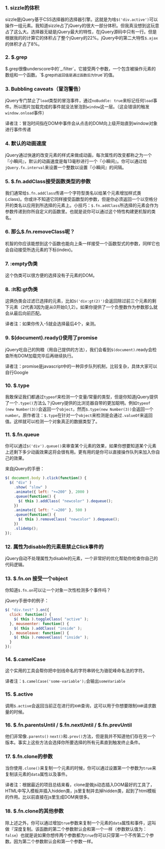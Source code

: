 ### 1. sizzle的体积

sizzle是jQuery基于CSS选择器的选择器引擎。这就是为啥`$('div.active')`可以操作一组元素。我知道sizzle占了jQuery的很大一部分体积。但我真没想到这玩意占了这么大。选择器无疑是jQuery最大的特性，在jQuery源码中只有一行。但是根据我的的计算它的体积占了整个jQuery的22%。jQuery中的第二大特性`$.ajax`的体积才占了8%。

### 2. $.grep

$.grep很像underscore中的`_.filter`。它接受两个参数，一个包含被操作元素的数组和一个函数。`$.grep`的返回值是通过函数后为`true`的值。

### 3. Bubbling caveats（冒泡警告）

jQuery专门禁止了`load`类型的冒泡事件，通过`noBuddle: true`来标记任何`load`事件。所以图片加载完成的事件就没法冒泡到`window`这一层。（这会错误的触发`window.onload`事件）

译者注：冒泡时间指在DOM中事件会从点击的DOM向上级开始直到window对象进行事件传递

### 4. 默认的动画速度

jQuery通过快速的改变元素的样式来做成动画，每次属性的改变都称之为一个『小瞬间』，默认的动画速度是每13毫秒进行一个『小瞬间』。你可以通过给`jQuery.fx.interval`来设置一个整数以设置『小瞬间』的间隔。

### 5. $.fn.addClass接受函数类型的参数

我们通常给`$.fn.addClass`传递一个字符型类名以给某个元素增加样式类(.class)。你或许不知道它同样接受函数型的参数，但是你必须返回一个以空格分开的类名以应用到所选择的元素上。小技巧：`$.fn.addClass`所选择的元素会作为参数传递到你所自定义的函数里。也就是说你可以通过这个特性构建更机智的类名。

### 6. 那么$.fn.removeClass呢？

机智的你应该能想到这个函数也能向上条一样接受一个函数型式的参数，同样它也会自动接受所选元素的下标(index)。

### 7. :empty伪类

这个伪类可以很方便的选择没有子元素的DOM。

### 8. :lt和:gt伪类

这俩伪类会过滤已选择的元素，比如`$('div:gt(2)')`会返回除过前三个元素的剩下元素（2代表3因为是从0开始0,1,2）。如果你提供了一个负整数作为参数那么就会从最后向前匹配。

译者注：如果你传入-5就会选择最后4个，亲测。

### 9. $(document).ready()使用了promise

jQuery吃自己的狗粮（用自己提供的方法），我们会看到`$(document)`.ready会检查所有DOM加载完毕后再继续执行。

译者注：promise是javascript中的一种异步队列机制，比较复杂，具体大家可以自行Google

### 10. $.type

我敢保证我们都通过`typeof`来检测一个变量/常量的类型，但是你知道jQuery提供了一个`.type()`方法么？jQuery提供的比浏览器自带的更加聪明。例如`typeof (new Number(3))`会返回一个`object`，然而`$.type(new Number(3))`会返回一个`number`。原作者注：`$.type`在针对一个`object`来检测是会通过`.valueOf`来返回值。这样就可以检测一个对象真正的数据类型了。

### 11. $.fn.queue

你可以通过`$('div').queue()`来审查某个元素的效果，如果你想要知道某个元素上还剩下多少动画效果这将会很有用。更有用的是你可以直接操作队列来加入你自己的效果。

来自jQuery的手册：

```js
$( document.body ).click(function() {
  $( "div" )
    .show( "slow" )
    .animate({ left: "+=200" }, 2000 )
    .queue(function() {
      $( this ).addClass( "newcolor" ).dequeue();
    })
    .animate({ left: "-=200" }, 500 )
    .queue(function() {
      $( this ).removeClass( "newcolor" ).dequeue();
    })
    .slideUp();
});
```

### 12. 属性为disable的元素是禁止Click事件的

jQuery自动不处理属性为disable的元素，一个非常好的优化帮助你检查你自己的代码逻辑。

### 13. $.fn.on 接受一个object

你知道`$.fn.on`可以让一个对象一次性检测多个事件吗？

jQuery手册中的例子：

```js
$( "div.test" ).on({
  click: function() {
    $( this ).toggleClass( "active" );
  }, mouseenter: function() {
    $( this ).addClass( "inside" );
  }, mouseleave: function() {
    $( this ).removeClass( "inside" );
  }
});
```

### 14. $.camelCase

这个实用的工具会帮你把中划线命名的字符串转化为骆驼峰命名法的字符。

译者注：`$.camelCase('some-variable');`会输出`someVariable`

### 15. $.active

调用`$.active`会返回当前正在进行的`XHR`查询，这可以用于你想要限制`XHR`请求数量的时候。

### 16. $.fn.parentsUntil / $.fn.nextUntil / $.fn.prevUntil

他们非常像`.parents()` `next()`和`.prev()`方法，但是我并不知道他们存在另一个版本。事实上这些方法会选择你所要选择的所有元素直到触发终止条件。

### 17. $.fn.clone的参数

当你使用`.clone()`来复制一个元素的时候，你可以通过设置第一个参数为`true`来复制该元素的`data`属性以及事件。

译者注：根据最近的项目总结来看，clone是做js动态插入DOM最好的工具了，HTML中写入模板并插入hidden类，js里复制并去掉hidden类，起到了html模板的作用。比以前直接在js里生成DOM爽很多。

### 18. $.fn.clone的其他参数

除上述之外，你可以通过增加`true`参数来复制一个元素的`data`属性和事件，这叫做『深度复制。该函数的第二个参数默认会和第一个一样（参数默认值为：`false`）也就是说如果你想传两个参数都为`true`你可以只穿第一个不传第二个参数。因为第二个参数默认会和第一个参数一样。
